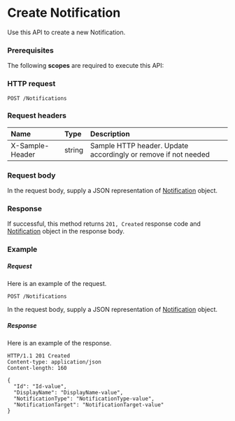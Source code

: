 # Create Notification

Use this API to create a new Notification.
### Prerequisites
The following **scopes** are required to execute this API: 
### HTTP request
<!-- { "blockType": "ignored" } -->
```http
POST /Notifications

```
### Request headers
| Name       | Type | Description|
|:---------------|:--------|:----------|
| X-Sample-Header  | string  | Sample HTTP header. Update accordingly or remove if not needed|

### Request body
In the request body, supply a JSON representation of [Notification](../resources/notification.md) object.


### Response
If successful, this method returns `201, Created` response code and [Notification](../resources/notification.md) object in the response body.

### Example
##### Request
Here is an example of the request.
<!-- {
  "blockType": "request",
  "name": "create_notification_from_notifications"
}-->
```http
POST /Notifications
```
In the request body, supply a JSON representation of [Notification](../resources/notification.md) object.
##### Response
Here is an example of the response.
<!-- {
  "blockType": "response",
  "truncated": false,
  "@odata.type": "microsoft.graph.notification"
} -->
```http
HTTP/1.1 201 Created
Content-type: application/json
Content-length: 160

{
  "Id": "Id-value",
  "DisplayName": "DisplayName-value",
  "NotificationType": "NotificationType-value",
  "NotificationTarget": "NotificationTarget-value"
}
```

<!-- uuid: 36b8f8d3-d6e1-4809-a013-8e3716e0a7a5
2015-10-19 10:04:34 UTC -->
<!-- {
  "type": "#page.annotation",
  "description": "Create Notification",
  "keywords": "",
  "section": "documentation",
  "tocPath": ""
}-->